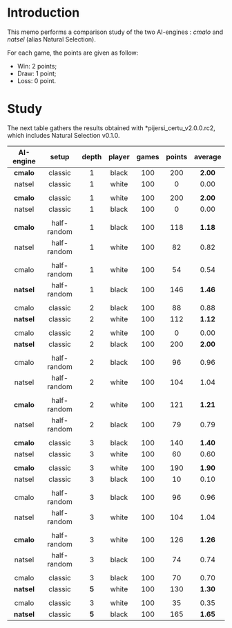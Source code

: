 # Introduction

This memo performs a comparison study of the two AI-engines : *cmalo* and *natsel* (alias Natural Selection).

For each game, the points are given as follow:

- Win: 2 points;
- Draw: 1 point;
- Loss: 0 point.

# Study

The next table gathers the results obtained with *pijersi_certu_v2.0.0.rc2, which includes Natural Selection v0.1.0.

| AI-engine  |    setup    | depth | player | games | points | average  |
| :--------: | :---------: | :---: | :----: | :---: | :----: | :------: |
| **cmalo**  |   classic   |   1   | black  |  100  |  200   | **2.00** |
|   natsel   |   classic   |   1   | white  |  100  |   0    |   0.00   |
|            |             |       |        |       |        |          |
| **cmalo**  |   classic   |   1   | white  |  100  |  200   | **2.00** |
|   natsel   |   classic   |   1   | black  |  100  |   0    |   0.00   |
|            |             |       |        |       |        |          |
| **cmalo**  | half-random |   1   | black  |  100  |  118   | **1.18** |
|   natsel   | half-random |   1   | white  |  100  |   82   |   0.82   |
|            |             |       |        |       |        |          |
|   cmalo    | half-random |   1   | white  |  100  |   54   |   0.54   |
| **natsel** | half-random |   1   | black  |  100  |  146   | **1.46** |
|            |             |       |        |       |        |          |
|   cmalo    |   classic   |   2   | black  |  100  |   88   |   0.88   |
| **natsel** |   classic   |   2   | white  |  100  |  112   | **1.12** |
|            |             |       |        |       |        |          |
|   cmalo    |   classic   |   2   | white  |  100  |   0    |   0.00   |
| **natsel** |   classic   |   2   | black  |  100  |  200   | **2.00** |
|            |             |       |        |       |        |          |
|   cmalo    | half-random |   2   | black  |  100  |   96   |   0.96   |
|   natsel   | half-random |   2   | white  |  100  |  104   |   1.04   |
|            |             |       |        |       |        |          |
| **cmalo**  | half-random |   2   | white  |  100  |  121   | **1.21** |
|   natsel   | half-random |   2   | black  |  100  |   79   |   0.79   |
|            |             |       |        |       |        |          |
| **cmalo**  |   classic   |   3   | black  |  100  |  140   | **1.40** |
|   natsel   |   classic   |   3   | white  |  100  |   60   |   0.60   |
|            |             |       |        |       |        |          |
| **cmalo**  |   classic   |   3   | white  |  100  |  190   | **1.90** |
|   natsel   |   classic   |   3   | black  |  100  |   10   |   0.10   |
|            |             |       |        |       |        |          |
|   cmalo    | half-random |   3   | black  |  100  |   96   |   0.96   |
|   natsel   | half-random |   3   | white  |  100  |  104   |   1.04   |
|            |             |       |        |       |        |          |
| **cmalo**  | half-random |   3   | white  |  100  |  126   | **1.26** |
|   natsel   | half-random |   3   | black  |  100  |   74   |   0.74   |
|            |             |       |        |       |        |          |
|   cmalo    |   classic   |   3   | black  |  100  |   70   |   0.70   |
| **natsel** |   classic   | **5** | white  |  100  |  130   | **1.30** |
|            |             |       |        |       |        |          |
|   cmalo    |   classic   |   3   | white  |  100  |   35   |   0.35   |
| **natsel** |   classic   | **5** | black  |  100  |  165   | **1.65** |

